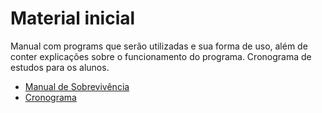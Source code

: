 # Material inicial
Manual com programs que serão utilizadas e sua forma de uso, além de conter explicações sobre o funcionamento do programa.
Cronograma de estudos para os alunos.

* [Manual de Sobrevivência](https://uploads-ssl.webflow.com/5f2d50967d364984a023dc4c/62672a6c0925b05669ba11e0_%5BB2B%5D%20VTE02%20-%20Hiring%20Coders%20I%20Manual%20de%20Sobrevivência%20-%20Brasil.pdf)
* [Cronograma](https://datastudio.google.com/u/0/reporting/562f34f8-0e80-49d2-84bc-ad14035b9ccd/page/58hgC)
